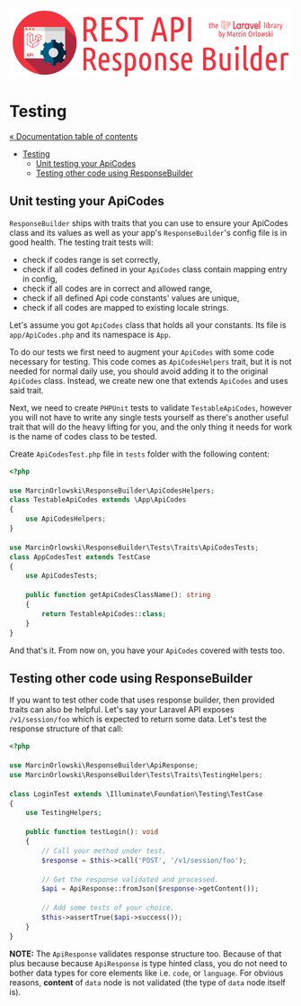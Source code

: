 ![REST API Response Builder for Laravel](/.github/artwork/laravel-api-response-builder-logo.png)

# Testing #

[« Documentation table of contents](README.md)

* [Testing](testing.md)
  * [Unit testing your ApiCodes](#unit-testing-your-apicodes)
  * [Testing other code using ResponseBuilder](#testing-other-code-using-responsebuilder)

## Unit testing your ApiCodes ##

`ResponseBuilder` ships with traits that you can use to ensure your ApiCodes class and its values as
well as your app's `ResponseBuilder`'s config file is in good health. The testing trait tests will:

* check if codes range is set correctly,
* check if all codes defined in your `ApiCodes` class contain mapping entry in config,
* check if all codes are in correct and allowed range,
* check if all defined Api code constants' values are unique,
* check if all codes are mapped to existing locale strings.

Let's assume you got `ApiCodes` class that holds all your constants. Its file is `app/ApiCodes.php`
and its namespace is `App`.

To do our tests we first need to augment your `ApiCodes` with some code necessary for testing. This
code comes as `ApiCodesHelpers` trait, but it is not needed for normal daily use, you should avoid
adding it to the original `ApiCodes` class. Instead, we create new one that extends `ApiCodes` and
uses said trait.

Next, we need to create `PHPUnit` tests to validate `TestableApiCodes`, however you will not have to
write any single tests yourself as there's another useful trait that will do the heavy lifting for
you, and the only thing it needs for work is the name of codes class to be tested.

Create `ApiCodesTest.php` file in `tests` folder with the following content:

```php
<?php

use MarcinOrlowski\ResponseBuilder\ApiCodesHelpers;
class TestableApiCodes extends \App\ApiCodes
{
    use ApiCodesHelpers;
}

use MarcinOrlowski\ResponseBuilder\Tests\Traits\ApiCodesTests;
class AppCodesTest extends TestCase
{
    use ApiCodesTests;

    public function getApiCodesClassName(): string
    {
        return TestableApiCodes::class;
    }
}
```

And that's it. From now on, you have your `ApiCodes` covered with tests too.

## Testing other code using ResponseBuilder ##

If you want to test other code that uses response builder, then provided traits can also be helpful.
Let's say your Laravel API exposes `/v1/session/foo` which is expected to return some data. Let's
test the response structure of that call:

```php
<?php

use MarcinOrlowski\ResponseBuilder\ApiResponse;
use MarcinOrlowski\ResponseBuilder\Tests\Traits\TestingHelpers;

class LoginTest extends \Illuminate\Foundation\Testing\TestCase
{
    use TestingHelpers;
    
    public function testLogin(): void
    {
        // Call your method under test.
        $response = $this->call('POST', '/v1/session/foo');
        
        // Get the response validated and processed.
        $api = ApiResponse::fromJson($response->getContent());
        
        // Add some tests of your choice.
        $this->assertTrue($api->success());
    }
}
```

**NOTE:** The `ApiResponse` validates response structure too. Because of that plus because because
`ApiResponse` is type hinted class, you do not need to bother data types for core elements like
i.e. `code`, or `language`. For obvious reasons, **content** of `data` node is not validated
(the type of `data` node itself is).
